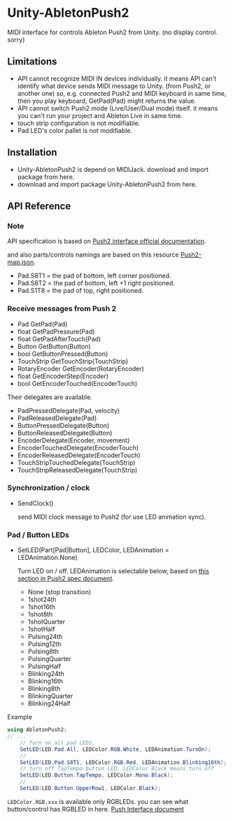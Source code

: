 # Unity-AbletonPush2

MIDI interface for controls Ableton Push2 from Unity.
(no display control. sorry)

## Limitations

- API cannot recognize MIDI IN devices individually. it means API can't identify what device sends MIDI message to Unity. (from Push2, or another one) so, e.g. connected Push2 and MIDI keyboard in same time, then you play keyboard, GetPad(Pad) might returns the value.
- API cannot switch Push2 mode (Live/User/Dual mode) itself. it means you can't run your project and Ableton Live in same time.
- touch strip configuration is not modifiable.
- Pad LED's color pallet is not modifiable.

## Installation

- Unity-AbletonPush2 is depend on MIDIJack. download and import package from here.
- download and import package Unity-AbletonPush2 from here.

## API Reference

### Note

API specification is based on [Push2 interface official documentation](https://github.com/Ableton/push-interface/blob/master/doc/AbletonPush2MIDIDisplayInterface.asc).

and also parts/controls namings are based on this resource [Push2-map.json](https://github.com/Ableton/push-interface/blob/master/doc/Push2-map.json).

- Pad.S8T1 = the pad of bottom, left corner positioned.
- Pad.S8T2 = the pad of bottom, left +1 right positioned.
- Pad.S1T8 = the pad of top, right positioned.

### Receive messages from Push 2

- Pad GetPad(Pad)
- float GetPadPressure(Pad)
- float GetPadAfterTouch(Pad)
- Button GetButton(Button)
- bool GetButtonPressed(Button)
- TouchStrip GetTouchStrip(TouchStrip)
- RotaryEncoder GetEncoder(RotaryEncoder)
- float GetEncoderStep(Encoder)
- bool GetEncoderTouched(EncoderTouch)


Their delegates are available.

- PadPressedDelegate(Pad, velocity)
- PadReleasedDelegate(Pad)
- ButtonPressedDelegate(Button)
- ButtonReleasedDelegate(Button)
- EncoderDelegate(Encoder, movement)
- EncoderTouchedDelegate(EncoderTouch)
- EncoderReleasedDelegate(EncoderTouch)
- TouchStripTouchedDelegate(TouchStrip)
- TouchStripReleasedDelegate(TouchStrip)


### Synchronization / clock

- SendClock()
  
  send MIDI clock message to Push2 (for use LED animation sync).

### Pad / Button LEDs

- SetLED(Part\[Pad|Button\], LEDColor, LEDAnimation = LEDAnimation.None)

  Turn LED on / off. LEDAnimation is selectable below, based on [this section in Push2 spec document](https://github.com/Ableton/push-interface/blob/master/doc/AbletonPush2MIDIDisplayInterface.asc#LED%20Animation).
  - None (stop transition)
  - 1shot24th
  - 1shot16th
  - 1shot8th
  - 1shotQuarter
  - 1shotHalf
  - Pulsing24th
  - Pulsing12th
  - Pulsing8th
  - PulsingQuarter
  - PulsingHalf
  - Blinking24th
  - Blinking16th
  - Blinking8th
  - BlinkingQuarter
  - Blinking24Half

Example

```cs
using AbletonPush2;
// ...
    // Turn on all pad LEDs.
    SetLED(LED.Pad.All, LEDColor.RGB.White, LEDAnimation.TurnOn);
    // 
    SetLED(LED.Pad.S8T1, LEDColor.RGB.Red, LEDAnimation.Blinking16th);
    // turn off TapTempo button LED. LEDColor Black means turn off
    SetLED(LED.Button.TapTempo, LEDColor.Mono.Black);
    // 
    SetLED(LED.Button.UpperRow1, LEDColor.Black);
```

`LEDColor.RGB.xxx` is available only RGBLEDs. you can see what button/control has RGBLED in here. [Push Interface document](https://github.com/Ableton/push-interface/blob/master/doc/AbletonPush2MIDIDisplayInterface.asc#MIDI%20Mapping)
